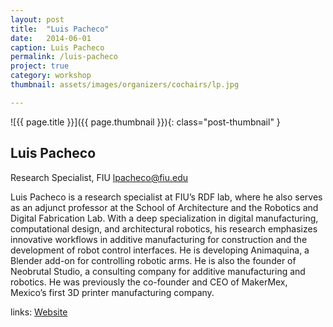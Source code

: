 ```yaml
---
layout: post
title:  "Luis Pacheco"
date:   2014-06-01
caption: Luis Pacheco
permalink: /luis-pacheco
project: true
category: workshop
thumbnail: assets/images/organizers/cochairs/lp.jpg

---
```

![{{ page.title }}]({{ page.thumbnail }}){: class="post-thumbnail" }

## Luis Pacheco
Research Specialist, FIU
lpacheco@fiu.edu

Luis Pacheco is a research specialist at FIU’s RDF lab, where he also serves as an adjunct professor at the School of Architecture and the Robotics and Digital Fabrication Lab. With a deep specialization in digital manufacturing, computational design, and architectural robotics, his research emphasizes innovative workflows in additive manufacturing for construction and the development of robot control interfaces. He is developing Animaquina, a Blender add-on for controlling robotic arms. He is also the founder of Neobrutal Studio, a consulting company for additive manufacturing and robotics. He was previously the co-founder and CEO of MakerMex, Mexico’s first 3D printer manufacturing company.

links:
[Website](https://www.luigipacheco.com)